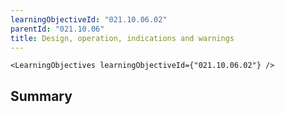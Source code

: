 ```yaml
---
learningObjectiveId: "021.10.06.02"
parentId: "021.10.06"
title: Design, operation, indications and warnings
---
```


```tsx eval
<LearningObjectives learningObjectiveId={"021.10.06.02"} />
```

## Summary
